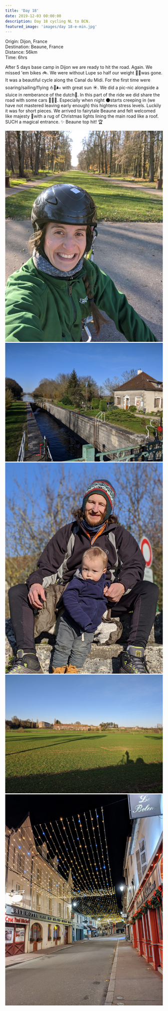 ```yaml
---
title: 'Day 18'
date: 2019-12-03 00:00:00
description: Day 18 cycling NL to BCN.
featured_image: 'images/day 18-e-min.jpg'
---
```


Origin: Dijon, France <br>
Destination: Beaune, France <br>
Distance: 56km <br>
Time: 6hrs <br>

After 5 days base camp in Dijon we are ready to hit the road. Again. We missed 'em bikes 🚲. We were without Lupe so half our weight 🐷🐾was gone. It was a beautiful cycle along the Canal du Midi. For the first time were soaring/sailing/flying ⛵🦅🌬 with great sun ☀. We did a pic-nic alongside a sluice in remberance of the dutch🧀. In this part of the ride we did share the road with some cars 🚙🚕🚗. Especially when night 🌑starts creeping in (we have not mastered leaving early enough) this hightens stress levels. Luckily it was for short pieces. We arrived to fairytale Beaune and felt welcomed like majesty 👑with a rug of Christmas lights lining the main road like a roof. SUCH a magical entrance. ✨ Beaune top hit! 🏆

<div class="gallery" data-columns="3">
	<img src="/images/day 18-a-min.jpg">
	<img src="/images/day 18-b-min.jpg">
	<img src="/images/day 18-c-min.jpg">
	<img src="/images/day 18-d-min.jpg">
	<img src="/images/day 18-e-min.jpg">
</div>
